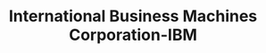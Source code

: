 ---
word: "true"

types: "word"

title: "International Business Machines Corporation-IBM"

categories: ['']

tags: ['International', 'Business', 'Machines', 'Corporation', 'IBM']

arabic: 'شركة (آي بي إم)'

arexps: []

enwords: ['International Business Machines Corporation-IBM']

enexps: []

arlexicons: 'ش'

enlexicons: 'I'

authors: ['Ruqayya Roshdy']

translators: ['']

citations: 'مقدمة في حوسبة اللغة العربية'

sources: 'مركز الملك عبدالله بن عبدالعزيز الدولي لخدمة اللغة العربية'

slug: ""
---